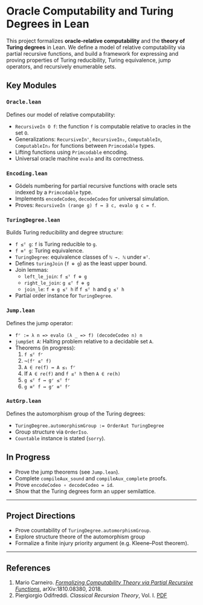 # Oracle Computability and Turing Degrees in Lean

This project formalizes **oracle-relative computability** and the **theory of Turing degrees** in Lean. We define a model of relative computability via partial recursive functions, and build a framework for expressing and proving properties of Turing reducibility, Turing equivalence, jump operators, and recursively enumerable sets.

## Key Modules

### `Oracle.lean`

Defines our model of relative computability:

- `RecursiveIn O f`: the function `f` is computable relative to oracles in the set `O`.
- Generalizations: `RecursiveIn'`, `RecursiveIn₂`, `ComputableIn`, `ComputableIn₂` for functions between `Primcodable` types.
- Lifting functions using `Primcodable` encoding.
- Universal oracle machine `evalo` and its correctness.

### `Encoding.lean`

- Gödels numbering for partial recursive functions with oracle sets indexed by a `Primcodable` type.
- Implements `encodeCodeo`, `decodeCodeo` for universal simulation.
- Proves: `RecursiveIn (range g) f ↔ ∃ c, evalo g c = f`.

### `TuringDegree.lean`

Builds Turing reducibility and degree structure:

- `f ≤ᵀ g`: `f` is Turing reducible to `g`.
- `f ≡ᵀ g`: Turing equivalence.
- `TuringDegree`: equivalence classes of `ℕ →. ℕ` under `≡ᵀ`.
- Defines `turingJoin` (`f ⊕ g`) as the least upper bound.
- Join lemmas:
  - `left_le_join`: `f ≤ᵀ f ⊕ g`
  - `right_le_join`: `g ≤ᵀ f ⊕ g`
  - `join_le`: `f ⊕ g ≤ᵀ h` if `f ≤ᵀ h` and `g ≤ᵀ h`
- Partial order instance for `TuringDegree`.

### `Jump.lean`

Defines the jump operator:

- `f⌜ := λ n => evalo (λ _ => f) (decodeCodeo n) n`
- `jumpSet A`: Halting problem relative to a decidable set `A`.
- Theorems (in progress):
  1. `f ≤ᵀ f⌜`
  2. `¬(f⌜ ≤ᵀ f)`
  3. `A ∈ re(f) ↔ A ≤₁ f⌜`
  4. If `A ∈ re(f)` and `f ≤ᵀ h` then `A ∈ re(h)`
  5. `g ≤ᵀ f ↔ g⌜ ≤ᵀ f⌜`
  6. `g ≡ᵀ f ↔ g⌜ ≡ᵀ f⌜`

### `AutGrp.lean`

Defines the automorphism group of the Turing degrees:

- `TuringDegree.automorphismGroup := OrderAut TuringDegree`
- Group structure via `OrderIso`.
- `Countable` instance is stated (`sorry`).

## In Progress

- Prove the jump theorems (see `Jump.lean`).
- Complete `compileAux_sound` and `compileAux_complete` proofs.
- Prove `encodeCodeo ∘ decodeCodeo = id`.
- Show that the Turing degrees form an upper semilattice.

---

## Project Directions

- Prove countability of `TuringDegree.automorphismGroup`.
- Explore structure theore of the automorphism group
- Formalize a finite injury priority argument (e.g. Kleene–Post theorem).

---

## References

1. Mario Carneiro. [*Formalizing Computability Theory via Partial Recursive Functions*](https://arxiv.org/pdf/1810.08380), arXiv:1810.08380, 2018.  
2. Piergiorgio Odifreddi. *Classical Recursion Theory*, Vol. I. [PDF](http://www.piergiorgioodifreddi.it/wp-content/uploads/2010/10/CRT1.pdf)
